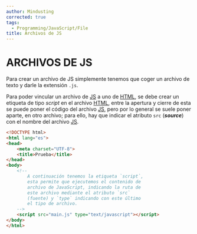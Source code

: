 ```yaml
---
author: Mindusting
corrected: true
tags:
  - Programming/JavaScript/File
title: Archivos de JS
---
```


# ARCHIVOS DE JS

Para crear un archivo de JS simplemente tenemos que coger un archivo de texto y darle la extensión `.js`.

Para poder vincular un archivo de [JS](js.md) a uno de [HTML](../html/html.md), se debe crear un etiqueta de tipo *script* en el archivo [HTML](../html/html.md), entre la apertura y cierre de esta se puede poner el código del archivo [JS](js.md), pero por lo general se suele poner aparte, en otro archivo; para ello, hay que indicar el atributo `src` (***source***) con el nombre del archivo [JS](js.md).

```html
<!DOCTYPE html>
<html lang="es">
<head>
	<meta charset="UTF-8">
	<title>Prueba</title>
</head>
<body>
    <!--
        A continuación tenemos la etiqueta `script`,
        esta permite que ejecutemos el contenido de
        archivo de JavaScript, indicando la ruta de
        este archivo mediante el atributo `src`
        (fuente) y `type` indicando con este último
        el tipo de archivo.
    -->
	<script src="main.js" type="text/javascript"></script>
</body>
</html>
```